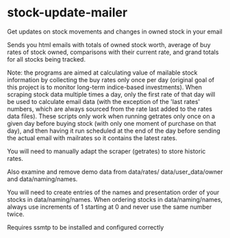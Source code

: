 # stock-update-mailer
Get updates on stock movements and changes in owned stock in your email

Sends you html emails with totals of owned stock worth, average of buy rates of stock owned,
comparisons with their current rate, and grand totals for all stocks being tracked.

Note: the programs are aimed at calculating value of mailable stock information by collecting the buy rates
only once per day (original goal of this project is to monitor long-term indice-based investments).
When scraping stock data multiple times a day, only the first rate of that day will be used to calculate
email data (with the exception of the 'last rates' numbers, which are always sourced from the rate last added
to the rates data files). These scripts only work when running getrates only once on a given day before buying stock
(with only one moment of purchase on that day), and then having it run scheduled at the end of the day before
sending the actual email with mailrates so it contains the latest rates.

You will need to manually adapt the scraper (getrates) to store historic rates.

Also examine and remove demo data from data/rates/ data/user_data/owner and data/naming/names.

You will need to create entries of the names and presentation order of your stocks in data/naming/names.
When ordering stocks in data/naming/names, always use increments of 1 starting at 0 and never use the same number twice.

Requires ssmtp to be installed and configured correctly
